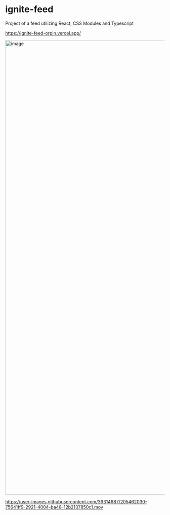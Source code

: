 # ignite-feed
Project of a feed utilizing React, CSS Modules and Typescript

https://ignite-feed-orpin.vercel.app/


<img width="1437" alt="image" src="https://user-images.githubusercontent.com/39314687/205460120-b942b461-92f0-4803-b055-c9e6a63584c2.png">


https://user-images.githubusercontent.com/39314687/205462030-75641ff9-2921-4004-ba48-12b2137850c1.mov

